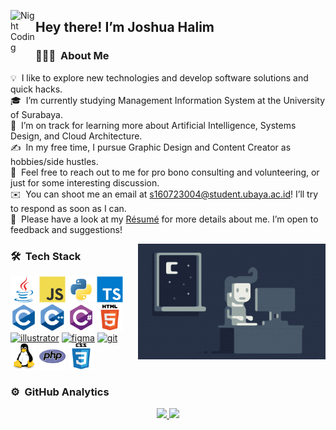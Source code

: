 <p><img alt="Night Coding" src="./assets/Hand%20Wave.gif" width="40" align="left"></p><h2>Hey there! I’m Joshua Halim</h2><p></p>
<!-- ## 👋 &nbsp;Hey there! I'm Aditya -->
<h3 id="-about-me">👨🏻‍💻 &nbsp;About Me</h3>
<p>💡 &nbsp;I like to explore new technologies and develop software solutions and quick hacks.<br>
🎓 &nbsp;I’m currently studying Management Information System at the University of Surabaya.<br>
🌱 &nbsp;I’m on track for learning more about Artificial Intelligence, Systems Design, and Cloud Architecture.<br>
✍️ &nbsp;In my free time, I pursue Graphic Design and Content Creator as hobbies/side hustles.<br>
💬 &nbsp;Feel free to reach out to me for pro bono consulting and volunteering, or just for some interesting discussion.<br>
✉️ &nbsp;You can shoot me an email at <a href="s160723004@student.ubaya.ac.id">s160723004@student.ubaya.ac.id</a>! I’ll try to respond as soon as I can.<br>
📄 &nbsp;Please have a look at my <a href="https://www.adityavsingh.com/resume.html">Résumé</a> for more details about me. I’m open to feedback and suggestions!</p>
<img alt="Night Coding" src="https://raw.githubusercontent.com/AVS1508/AVS1508/master/assets/Night-Coding.gif" align="right">
<h3 id="-tech-stack">🛠 &nbsp;Tech Stack</h3>
<p><a target="_blank" href="https://raw.githubusercontent.com/devicons/devicon/master/icons/java/java-original.svg" style="display: inline-block;"><img src="https://raw.githubusercontent.com/devicons/devicon/master/icons/java/java-original.svg" alt="java" width="42" height="42" /></a>
<a target="_blank" href="https://raw.githubusercontent.com/devicons/devicon/master/icons/javascript/javascript-original.svg" style="display: inline-block;"><img src="https://raw.githubusercontent.com/devicons/devicon/master/icons/javascript/javascript-original.svg" alt="javascript" width="42" height="42" /></a>
<a target="_blank" href="https://raw.githubusercontent.com/devicons/devicon/master/icons/python/python-original.svg" style="display: inline-block;"><img src="https://raw.githubusercontent.com/devicons/devicon/master/icons/python/python-original.svg" alt="python" width="42" height="42" /></a>
<a target="_blank" href="https://raw.githubusercontent.com/devicons/devicon/master/icons/typescript/typescript-original.svg" style="display: inline-block;"><img src="https://raw.githubusercontent.com/devicons/devicon/master/icons/typescript/typescript-original.svg" alt="typescript" width="42" height="42" /></a>
<a target="_blank" href="https://raw.githubusercontent.com/devicons/devicon/master/icons/c/c-original.svg" style="display: inline-block;"><img src="https://raw.githubusercontent.com/devicons/devicon/master/icons/c/c-original.svg" alt="c" width="42" height="42" /></a>
<a target="_blank" href="https://raw.githubusercontent.com/devicons/devicon/master/icons/cplusplus/cplusplus-original.svg" style="display: inline-block;"><img src="https://raw.githubusercontent.com/devicons/devicon/master/icons/cplusplus/cplusplus-original.svg" alt="cplusplus" width="42" height="42" /></a>
<a target="_blank" href="https://raw.githubusercontent.com/devicons/devicon/master/icons/csharp/csharp-original.svg" style="display: inline-block;"><img src="https://raw.githubusercontent.com/devicons/devicon/master/icons/csharp/csharp-original.svg" alt="csharp" width="42" height="42" /></a>
<a target="_blank" href="https://raw.githubusercontent.com/devicons/devicon/master/icons/html5/html5-original-wordmark.svg" style="display: inline-block;"><img src="https://raw.githubusercontent.com/devicons/devicon/master/icons/html5/html5-original-wordmark.svg" alt="html5" width="42" height="42" /></a>
<a target="_blank" href="https://www.vectorlogo.zone/logos/adobe_illustrator/adobe_illustrator-icon.svg" style="display: inline-block;"><img src="https://www.vectorlogo.zone/logos/adobe_illustrator/adobe_illustrator-icon.svg" alt="illustrator" width="42" height="42" /></a>
<a target="_blank" href="https://www.vectorlogo.zone/logos/figma/figma-icon.svg" style="display: inline-block;"><img src="https://www.vectorlogo.zone/logos/figma/figma-icon.svg" alt="figma" width="42" height="42" /></a>
<a target="_blank" href="https://www.vectorlogo.zone/logos/git-scm/git-scm-icon.svg" style="display: inline-block;"><img src="https://www.vectorlogo.zone/logos/git-scm/git-scm-icon.svg" alt="git" width="42" height="42" /></a>
<a target="_blank" href="https://raw.githubusercontent.com/devicons/devicon/master/icons/linux/linux-original.svg" style="display: inline-block;"><img src="https://raw.githubusercontent.com/devicons/devicon/master/icons/linux/linux-original.svg" alt="linux" width="42" height="42" /></a>
<a target="_blank" href="https://raw.githubusercontent.com/devicons/devicon/master/icons/php/php-original.svg" style="display: inline-block;"><img src="https://raw.githubusercontent.com/devicons/devicon/master/icons/php/php-original.svg" alt="php" width="42" height="42" /></a>
<a target="_blank" href="https://raw.githubusercontent.com/devicons/devicon/master/icons/css3/css3-original-wordmark.svg" style="display: inline-block;"><img src="https://raw.githubusercontent.com/devicons/devicon/master/icons/css3/css3-original-wordmark.svg" alt="css3" width="42" height="42" /></a></p>


<h3 id="️-github-analytics">⚙️ &nbsp;GitHub Analytics</h3>
<p align="center">
<a href="https://github.com/AVS1508">
  <img height="180em" src="https://github-readme-stats-eight-theta.vercel.app/api?username=AVS1508&amp;show_icons=true&amp;theme=algolia&amp;include_all_commits=true&amp;count_private=true">
  <img height="180em" src="https://github-readme-stats-eight-theta.vercel.app/api/top-langs/?username=AVS1508&amp;layout=compact&amp;langs_count=8&amp;theme=algolia">
</a>
</p>

